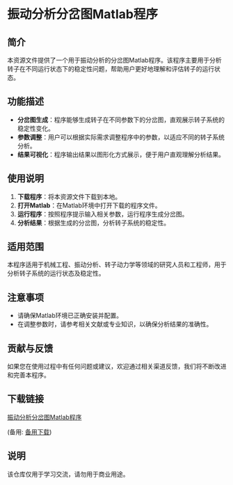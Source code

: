 # 振动分析分岔图Matlab程序

## 简介
本资源文件提供了一个用于振动分析的分岔图Matlab程序。该程序主要用于分析转子在不同运行状态下的稳定性问题，帮助用户更好地理解和评估转子的运行状态。

## 功能描述
- **分岔图生成**：程序能够生成转子在不同参数下的分岔图，直观展示转子系统的稳定性变化。
- **参数调整**：用户可以根据实际需求调整程序中的参数，以适应不同的转子系统分析。
- **结果可视化**：程序输出结果以图形化方式展示，便于用户直观理解分析结果。

## 使用说明
1. **下载程序**：将本资源文件下载到本地。
2. **打开Matlab**：在Matlab环境中打开下载的程序文件。
3. **运行程序**：按照程序提示输入相关参数，运行程序生成分岔图。
4. **分析结果**：根据生成的分岔图，分析转子系统的稳定性。

## 适用范围
本程序适用于机械工程、振动分析、转子动力学等领域的研究人员和工程师，用于分析转子系统的运行状态及稳定性。

## 注意事项
- 请确保Matlab环境已正确安装并配置。
- 在调整参数时，请参考相关文献或专业知识，以确保分析结果的准确性。

## 贡献与反馈
如果您在使用过程中有任何问题或建议，欢迎通过相关渠道反馈，我们将不断改进和完善本程序。

## 下载链接
[振动分析分岔图Matlab程序](https://pan.quark.cn/s/1749e2ce3cb0) 

(备用: [备用下载](https://pan.baidu.com/s/1PMsn_MFhTGE32NL06Mc-qQ?pwd=1234))

## 说明

该仓库仅用于学习交流，请勿用于商业用途。
